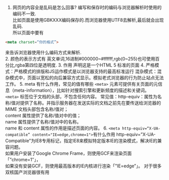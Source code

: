 1. 网页的内容全是乱码是怎么回事?
编写和保存时的编码与浏览器解析时使用的编码不一致.   
比如页面是使用GBKXXX编码保存的.而浏览器使用UTF8去解析,最后就会出现乱码.   
所以页面中要有
```html
<meta charset=“你的格式”>
```
来告诉浏览器使用什么编码方式来解析.   
2. 颜色的表示方式有
英文单词,16进制#000000~#ffffff,rgb(0~255)也可使用百分比,rgba第四位是透明度.
3.  <!doctype html> 作用
声明这是一个HTML 5 标准的页面
4. 严格模式：严格模式的排版和JS运作模式是以浏览器支持的最高标准运行
混杂模式：混杂模式中，页面以宽松的向后兼容方式显示。模拟老式浏览器的行为防止站点无法工作。
5. meta 有什么作用，常见的值有哪些
`<meta>` 元素可提供有关页面的元信息（meta-information），比如针对搜索引擎和更新频度的描述和关键词。
`<meta>` 标签位于文档的头部，不包含任何内容。
常见值：http-equiv：属性为名称/值对提供了名称。并指示服务器在发送实际的文档之前先在要传送给浏览器的 MIME 文档头部包含名称/值对；      
content 属性提供了名称/值对中的值；   
name 属性提供了名称/值对中的名称。   
name 和 content 属性的作用是描述页面的内容。
6. `<meta http-equiv=“X-UA-compatible” content="IE=edge,chrome=1">`有什么作用
http-equiv=”X-UA-Compatible”为IE8专用标记，指定IE8来模拟特定版本IE的渲染模式，解决IE的兼容问题。   
如果用户安装了Google Chrome Frame，则使用GCF来渲染页面「”chrome=1″」，   
如果没有安装GCF，则使用最高版本的IE内核进行渲染「”IE=edge”」。
对于很多双核国产浏览器很有用
